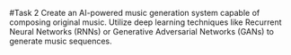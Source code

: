 #Task 2
Create an AI-powered music generation system capable
of composing original music. Utilize deep learning
techniques like Recurrent Neural Networks (RNNs) or
Generative Adversarial Networks (GANs) to generate
music sequences.

